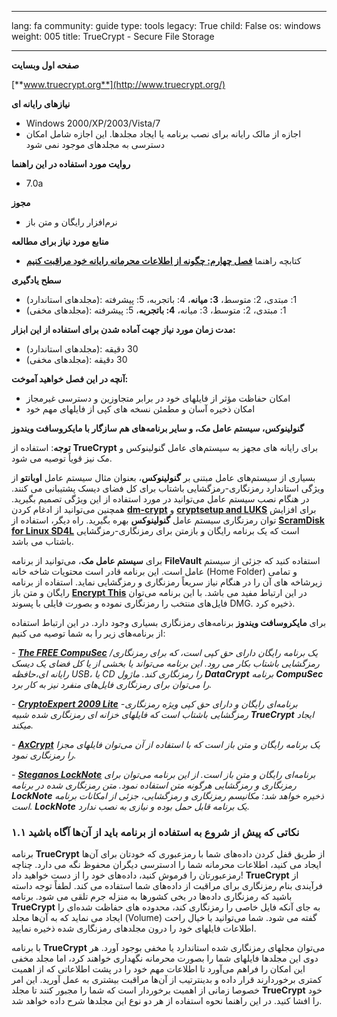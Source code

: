 

---

lang: fa
community: guide
type: tools
legacy: True
child: False
os: windows
weight: 005
title: TrueCrypt - Secure File Storage

---

**صفحه اول وبسایت**

[**www.truecrypt.org**](http://www.truecrypt.org/)


**نیازهای رایانه ای**

- Windows 2000/XP/2003/Vista/7
- اجازه از مالک رایانه برای نصب برنامه یا ایجاد مجلدها. این اجازه شامل امکان دسترسی به مجلدهای موجود نمی شود

**روایت مورد استفاده در این راهنما**

- 7.0a


**مجوز**

- نرم‌افزار رایگان و متن باز


**منابع مورد نیاز برای مطالعه**

- کتابچه راهنما  [**فصل چهارم: چگونه از اطلاعات محرمانه رایانه خود مراقبت کنیم**](/chapter-4)


**سطح یادگیری**
- (مجلدهای استاندارد): 1: مبتدی، 2: متوسط، **3: میانه**، 4: باتجربه، 5: پیشرفته
- (مجلدهای مخفی): 1: مبتدی، 2: متوسط، 3: میانه، **4: باتجربه**، 5: پیشرفته

**مدت زمان مورد نیاز جهت آماده شدن برای استفاده از این ابزار:**
- (مجلدهای استاندارد): 30 دقیقه
- (مجلدهای مخفی): 30 دقیقه

**آنچه در این فصل خواهید آموخت:**
- امکان حفاظت مؤثر از فایلهای خود در برابر متجاوزین و دسترسی غیرمجاز
- امکان ذخیره آسان و مطمئن نسخه های کپی از فایلهای مهم خود


**گنولینوکس، سیستم عامل مک، و سایر برنامه‌های هم سازگار با مایکروسافت ویندوز**

**توجه**: استفاده از **TrueCrypt** برای رایانه های مجهز به سیستم‌های عامل گنولینوکس و مک نیز قویاً توصیه می شود.

بسیاری از سیستم‌های عامل مبتنی بر **گنولینوکس**، بعنوان مثال سیستم عامل **اوبانتو** از ویژگی استاندارد رمزنگاری-رمزگشایی باشتاب برای کل فضای دیسک پشتیبانی می کنند. در هنگام نصب سیستم عامل می‌توانید در مورد استفاده از این ویژگی تصمیم بگیرید. همچنین می‌توانید از ادغام کردن [**dm-crypt**](http://www.saout.de/misc/dm-crypt/) و [**cryptsetup and LUKS**](http://code.google.com/p/cryptsetup/) برای افزایش توان رمزنگاری سیستم عامل **گنولینوکس** بهره بگیرید. راه دیگر، استفاده از [**ScramDisk for Linux SD4L**](http://sd4l.sourceforge.net/) است که یک برنامه رایگان و بازمتن برای رمزنگاری-رمزگشایی باشتاب می باشد.

برای **سیستم عامل مک**، می‌توانید از برنامه **FileVault** استفاده کنید که جزئی از سیستم عامل است. این برنامه قادر است محتویات شاخه خانه (Home Folder) و تمامی زیرشاخه های آن را در هنگام نیاز سریعاً رمزنگاری و رمزگشایی نماید. استفاده از برنامه رایگان و متن باز [**Encrypt This**](http://www.nathansheldon.com/files/) در این ارتباط مفید می باشد. با این برنامه می‌توان فایل‌های منتخب را رمزنگاری نموده و بصورت فایلی با پسوند DMG. ذخیره کرد.


برای **مایکروسافت ویندوز** برنامه‌های رمزنگاری بسیاری وجود دارد. در این ارتباط استفاده از برنامه‌های زیر را به شما توصیه می کنیم:

*-  [**The FREE CompuSec**](http://www.ce-infosys.com/english/free_compusec/free_compusec.aspx) یک برنامه رایگان دارای حق کپی است، که برای رمزنگاری/رمزگشایی باشتاب بکار می رود. این برنامه می‌تواند یا بخشی از یا کل فضای یک دیسک رایانه ای،حافظه USB، یا CD را رمزنگاری کند. ماژول **DataCrypt** برنامه **CompuSec** را می‌توان برای رمزنگاری فایل‌های منفرد نیز به کار برد.*

*-  [**CryptoExpert 2009 Lite**](http://www.cryptoexpert.com/lite/) برنامه‌ای رایگان و دارای حق کپی ویژه رمزنگاری-رمزگشایی باشتاب است که فایلهای خزانه ای رمزنگاری شده شبیه **TrueCrypt** ایجاد میکند.*

*- [**AxCrypt**](http://www.axantum.com/AxCrypt/) یک برنامه رایگان و متن باز است که با استفاده از آن می‌توان فایلهای مجزا را رمزنگاری نمود.*

*- [**Steganos LockNote**](https://www.steganos.com/us/products/for-free/locknote/overview/) برنامه‌ای رایگان و متن باز است. از این برنامه می‌توان برای رمزنگاری و رمزگشایی هرگونه متن استفاده نمود. متن رمزنگاری شده در برنامه **LockNote** ذخیره خواهد شد: مکانیسم رمزنگاری و رمزگشایی، جزئی از امکانات برنامه است. **LockNote** یک برنامه قابل حمل بوده و نیازی به نصب ندارد.*



### ۱.۱ نکاتی که پیش از شروع به استفاده از برنامه باید از آن‌ها آگاه باشید ###

برنامه **TrueCrypt** از طریق قفل کردن داده‌های شما با رمزعبوری که خودتان برای آن‌ها ایجاد می کنید، اطلاعات محرمانه شما را ادسترسی دیگران محفوظ نگه می دارد. چناچه رمزعبورتان را فرموش کنید، داده‌های خود را از دست خواهید داد! **TrueCrypt** از فرآیندی بنام رمزنگاری برای مراقبت از داده‌های شما استفاده می کند. لطفاً توجه داسته باشید که رمزنگاری داده‌ها در بخی کشورها به منزله جرم تلقی می شود. برنامه **TrueCrypt** به جای آنکه فایل خاصی را رمزنگاری کند، محدوده های حفاظت شده‌ای را ایجاد می نماید که به آن‌ها مجلد (Volume) گفته می شود. شما می‌توانید با خیال راحت اطلاعات فایلهای خود را درون مجلدهای رمزنگاری شده ذخیره نمایید. 

با برنامه **TrueCrypt** می‌توان مجلهای رمزنگاری شده استاندارد یا مخفی بوجود آورد. هر دوی این مجلدها فایلهای شما را بصورت محرمانه نگهداری خواهند کرد، اما مجلد مخفی این امکان را فراهم می‌آورد تا اطلاعات مهم خود را در پشت اطلاعاتی که از اهمیت کمتری برخوردارند قرار داده و بدینترتیب از آن‌ها مراقبت بیشتری به عمل آورید. این امر خصوصا زمانی از اهمیت برخوردار است که شما را مجبور کنند تا مجلد **TrueCrypt** خود را افشا کنید. در این راهنما نحوه استفاده از هر دو نوع این مجلدها شرح داده خواهد شد.

